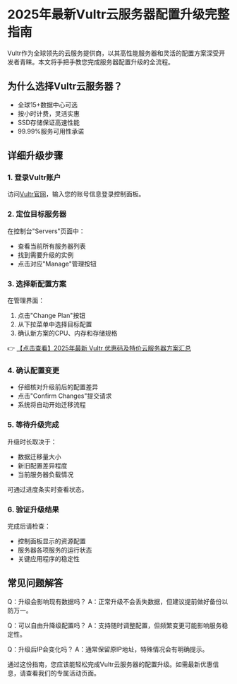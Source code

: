 # 2025年最新Vultr云服务器配置升级完整指南

Vultr作为全球领先的云服务提供商，以其高性能服务器和灵活的配置方案深受开发者青睐。本文将手把手教您完成服务器配置升级的全流程。

## 为什么选择Vultr云服务器？

- 全球15+数据中心可选
- 按小时计费，灵活实惠
- SSD存储保证高速性能
- 99.99%服务可用性承诺

## 详细升级步骤

### 1. 登录Vultr账户
访问[Vultr官网](https://bit.ly/VuLtr)，输入您的账号信息登录控制面板。

### 2. 定位目标服务器
在控制台"Servers"页面中：
- 查看当前所有服务器列表
- 找到需要升级的实例
- 点击对应"Manage"管理按钮

### 3. 选择新配置方案
在管理界面：
1. 点击"Change Plan"按钮
2. 从下拉菜单中选择目标配置
3. 确认新方案的CPU、内存和存储规格

👉 [【点击查看】2025年最新 Vultr 优惠码及特价云服务器方案汇总](https://bit.ly/VuLtr)

### 4. 确认配置变更
- 仔细核对升级前后的配置差异
- 点击"Confirm Changes"提交请求
- 系统将自动开始迁移流程

### 5. 等待升级完成
升级时长取决于：
- 数据迁移量大小
- 新旧配置差异程度
- 当前服务器负载情况

可通过进度条实时查看状态。

### 6. 验证升级结果
完成后请检查：
- 控制面板显示的资源配置
- 服务器各项服务的运行状态
- 关键应用程序的稳定性

## 常见问题解答

Q：升级会影响现有数据吗？
A：正常升级不会丢失数据，但建议提前做好备份以防万一。

Q：可以自由升降级配置吗？
A：支持随时调整配置，但频繁变更可能影响服务稳定性。

Q：升级后IP会变化吗？
A：通常保留原IP地址，特殊情况会有明确提示。

通过这份指南，您应该能轻松完成Vultr云服务器的配置升级。如需最新优惠信息，请查看我们的专属活动页面。